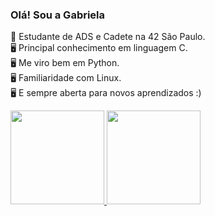 ### Olá! Sou a Gabriela

📘 Estudante de ADS e Cadete na 42 São Paulo. <br>
🖥️ Principal conhecimento em linguagem C. <br>
🖥️ Me viro bem em Python. <br>
🖥️ Familiaridade com Linux. <br>
🖥️ E sempre aberta para novos aprendizados :) <br>

<div>
  <a href="https://github.com/Gabriela-M-Silva">
  <img height="150cm" src="https://github-readme-stats.vercel.app/api?username=Gabriela-M-Silva&show_icons=true&theme=dracula&include_all_commits=true&count_private=true"/>
  <img height="150cm" src="https://github-readme-stats.vercel.app/api/top-langs/?username=Gabriela-M-Silva&layout=compact&langs_count=16&theme=dracula"/>
</div>
    
##


<!--
**Gabriela-M-Silva/Gabriela-M-Silva** is a ✨ _special_ ✨ repository because its `README.md` (this file) appears on your GitHub profile.

Here are some ideas to get you started:

- 🔭 I’m currently working on ...
- 🌱 I’m currently learning ...
- 👯 I’m looking to collaborate on ...
- 🤔 I’m looking for help with ...
- 💬 Ask me about ...
- 📫 How to reach me: ...
- Estudando linguagem C. ??
- Tenho interesse em aprender mais sobre sistemas operacionais. ???
- ⚡ Fun fact: ...

depois posso colocar os ícones das linguagens.
para deixar os status na mesma linha é só mexer no html e css na altura e largura
-->
